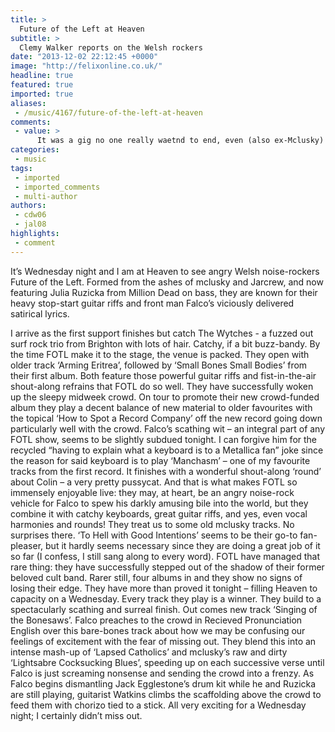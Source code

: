 ```yaml
---
title: >
  Future of the Left at Heaven
subtitle: >
  Clemy Walker reports on the Welsh rockers
date: "2013-12-02 22:12:45 +0000"
image: "http://felixonline.co.uk/"
headline: true
featured: true
imported: true
aliases:
 - /music/4167/future-of-the-left-at-heaven
comments:
 - value: >
      It was a gig no one really waetnd to end, even (also ex-Mclusky) Jack Egglestone on drums didn’t want it to stop, requiring the bassist to dismantle his kit while he was still playing the end of adeadenemyalwayssmellsgood long after the guitarists had left the stage! This is actually a Shellac gimmick, one that Mclusky used to do as well I think it's some sort of homage!
categories:
 - music
tags:
 - imported
 - imported_comments
 - multi-author
authors:
 - cdw06
 - jal08
highlights:
 - comment
---
```


It’s Wednesday night and I am at Heaven to see angry Welsh noise-rockers Future of the Left. Formed from the ashes of mclusky and Jarcrew, and now featuring Julia Ruzicka from Million Dead on bass, they are known for their heavy stop-start guitar riffs and front man Falco’s viciously delivered satirical lyrics.

I arrive as the first support finishes but catch The Wytches - a fuzzed out surf rock trio from Brighton with lots of hair. Catchy, if a bit buzz-bandy. By the time FOTL make it to the stage, the venue is packed. They open with older track ‘Arming Eritrea’, followed by ‘Small Bones Small Bodies’ from their first album. Both feature those powerful guitar riffs and fist-in-the-air shout-along refrains that FOTL do so well. They have successfully woken up the sleepy midweek crowd. On tour to promote their new crowd-funded album they play a decent balance of new material to older favourites with the topical ‘How to Spot a Record Company’ off the new record going down particularly well with the crowd.
 Falco’s scathing wit – an integral part of any FOTL show, seems to be slightly subdued tonight. I can forgive him for the recycled “having to explain what a keyboard is to a Metallica fan” joke since the reason for said keyboard is to play ‘Manchasm’ – one of my favourite tracks from the first record. It finishes with a wonderful shout-along ‘round’ about Colin – a very pretty pussycat. And that is what makes FOTL so immensely enjoyable live: they may, at heart, be an angry noise-rock vehicle for Falco to spew his darkly amusing bile into the world, but they combine it with catchy keyboards, great guitar riffs, and yes, even vocal harmonies and rounds!
 They treat us to some old mclusky tracks. No surprises there. ‘To Hell with Good Intentions’ seems to be their go-to fan-pleaser, but it hardly seems necessary since they are doing a great job of it so far (I confess, I still sang along to every word). FOTL have managed that rare thing: they have successfully stepped out of the shadow of their former beloved cult band. Rarer still, four albums in and they show no signs of losing their edge. They have more than proved it tonight – filling Heaven to capacity on a Wednesday. Every track they play is a winner.
 They build to a spectacularly scathing and surreal finish. Out comes new track ‘Singing of the Bonesaws’. Falco preaches to the crowd in Recieved Pronunciation English over this bare-bones track about how we may be confusing our feelings of excitement with the fear of missing out. They blend this into an intense mash-up of ‘Lapsed Catholics’ and mclusky’s raw and dirty ‘Lightsabre Cocksucking Blues’, speeding up on each successive verse until Falco is just screaming nonsense and sending the crowd into a frenzy. As Falco begins dismantling Jack Egglestone’s drum kit while he and Ruzicka are still playing, guitarist Watkins climbs the scaffolding above the crowd to feed them with chorizo tied to a stick. All very exciting for a Wednesday night; I certainly didn’t miss out.
